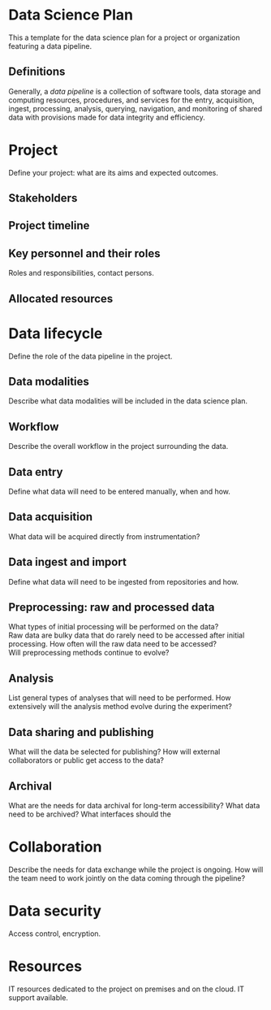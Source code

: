 # Data Science Plan 

This a template for the data science plan for a project or organization featuring a data pipeline.

## Definitions

Generally, a *data pipeline* is a collection of software tools, data storage and computing resources, procedures, and services for the entry, acquisition, ingest, processing, analysis, querying, navigation, and monitoring of shared data with provisions made for data integrity and efficiency.

# Project 
 
Define your project: what are its aims and expected outcomes.  

## Stakeholders
## Project timeline  
## Key personnel and their roles
Roles and responsibilities, contact persons.

## Allocated resources

# Data lifecycle
Define the role of the data pipeline in the project.

## Data modalities
Describe what data modalities will be included in the data science plan.

## Workflow
Describe the overall workflow in the project surrounding the data.

## Data entry
Define what data will need to be entered manually, when and how.

## Data acquisition
What data will be acquired directly from instrumentation?

## Data ingest and import
Define what data will need to be ingested from repositories and how.

## Preprocessing: raw and processed data
What types of initial processing will be performed on the data?  
Raw data are bulky data that do rarely need to be accessed after initial processing.
How often will the raw data  need to be accessed?   
Will preprocessing methods continue to evolve?

## Analysis
List general types of analyses that will need to be performed.
How extensively will the analysis method evolve during the experiment?

## Data sharing and publishing
What will the data be selected for publishing? 
How will external collaborators or public get access to the data? 

## Archival
What are the needs for data archival for long-term accessibility?
What data need to be archived? 
What interfaces should the 

# Collaboration 
Describe the needs for data exchange while the project is ongoing.
How will the team need to work jointly on the  data coming through the pipeline?

# Data security
Access control, encryption.

# Resources
IT resources dedicated to the project on premises and on the cloud.
IT support available. 

